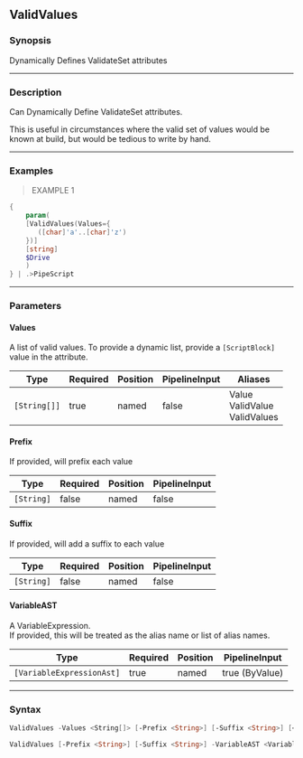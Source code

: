 ValidValues
-----------

### Synopsis
Dynamically Defines ValidateSet attributes

---

### Description

Can Dynamically Define ValidateSet attributes.

This is useful in circumstances where the valid set of values would be known at build, but would be tedious to write by hand.

---

### Examples
> EXAMPLE 1

```PowerShell
{
    param(
    [ValidValues(Values={
       ([char]'a'..[char]'z')
    })]
    [string]
    $Drive
    )
} | .>PipeScript
```

---

### Parameters
#### **Values**
A list of valid values.
To provide a dynamic list, provide a `[ScriptBlock]` value in the attribute.

|Type        |Required|Position|PipelineInput|Aliases                             |
|------------|--------|--------|-------------|------------------------------------|
|`[String[]]`|true    |named   |false        |Value<br/>ValidValue<br/>ValidValues|

#### **Prefix**
If provided, will prefix each value

|Type      |Required|Position|PipelineInput|
|----------|--------|--------|-------------|
|`[String]`|false   |named   |false        |

#### **Suffix**
If provided, will add a suffix to each value

|Type      |Required|Position|PipelineInput|
|----------|--------|--------|-------------|
|`[String]`|false   |named   |false        |

#### **VariableAST**
A VariableExpression.  
If provided, this will be treated as the alias name or list of alias names.

|Type                     |Required|Position|PipelineInput |
|-------------------------|--------|--------|--------------|
|`[VariableExpressionAst]`|true    |named   |true (ByValue)|

---

### Syntax
```PowerShell
ValidValues -Values <String[]> [-Prefix <String>] [-Suffix <String>] [<CommonParameters>]
```
```PowerShell
ValidValues [-Prefix <String>] [-Suffix <String>] -VariableAST <VariableExpressionAst> [<CommonParameters>]
```
